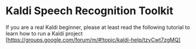 
Kaldi Speech Recognition Toolkit
================================

If you are a real Kaldi beginner, please at least read the following tutorial to learn how to run a Kaldi project
[https://groups.google.com/forum/m/#!topic/kaldi-help/tzyCwt7zgMQ]
